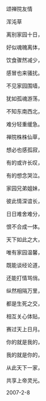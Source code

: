 颂禅院友情

浑沌草


离别家园十日，

好似魂魄离体，

饮食骤然减少，

感冒也来骚扰。

不见家园围墙，

犹如孤魂游荡，

不知东南西北，

难分轻重缓急。

禅院株株仙草，

想必也感孤寂，

有的或许长叹，

有的想念哭泣。

家园兄弟姐妹，

彼此情深谊长，

日日难舍难分，

恨不合成一体。

天下如此之大，

唯有家园温馨，

既能谈经论道，

还能打情骂俏。

纵然相隔万里，

都是生死之交，

相互关心体贴，

赛过天上日月。

你的就是我的，

我的就是你的，

从此天下一家，

共享上帝灵光。

2007-2-8



